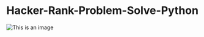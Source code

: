 # Hacker-Rank-Problem-Solve-Python



![This is an image](https://upload.wikimedia.org/wikipedia/commons/6/65/HackerRank_logo.png)
